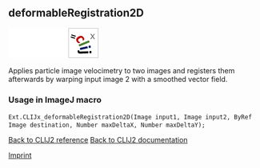 ## deformableRegistration2D
<img src="images/mini_empty_logo.png"/><img src="images/mini_empty_logo.png"/><img src="images/mini_clijx_logo.png"/>

Applies particle image velocimetry to two images and registers them afterwards by warping input image 2 with a smoothed vector field.

### Usage in ImageJ macro
```
Ext.CLIJx_deformableRegistration2D(Image input1, Image input2, ByRef Image destination, Number maxDeltaX, Number maxDeltaY);
```


[Back to CLIJ2 reference](https://clij.github.io/clij2-docs/reference)
[Back to CLIJ2 documentation](https://clij.github.io/clij2-docs)

[Imprint](https://clij.github.io/imprint)
